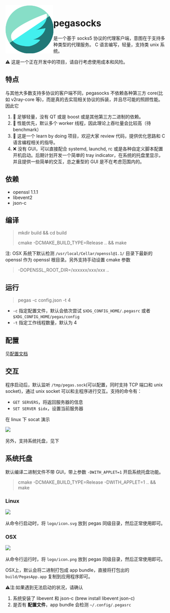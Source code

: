 <img src="./logo/icon.svg" width="150" align="left" />

# pegasocks 

是一个基于 socks5 协议的代理客户端，意图在于支持多种类型的代理服务。
C 语言编写，轻量，支持类 unix 系统。

⚠️ 这是一个正在开发中的项目，请自行考虑使用成本和风险。


## 特点

与其他大多数支持多协议的客户端不同，pegasocks 不依赖各种第三方 core(比如 v2ray-core 等)，而是真的去实现相关协议的拆装，并且尽可能的照顾性能。因此它

1. 🍃 足够轻量，没有 QT 或是 boost 或是其他第三方二进制的依赖。
2. 🚀 性能优先，默认多个 worker 线程，因此理论上吞吐量会比较高（待benchmark）
3. 🚥 这是一个 learn by doing 项目，欢迎大家 review 代码，提供优化思路和 C 语言编程相关的指导。
4. ❌ 没有 GUI，可以直接配合 systemd, launchd, rc 或是各种自定义脚本配置开机启动。后期计划开发一个简单的 tray indicator，在系统的托盘里显示，并且提供一些简单的交互，总之重型的 GUI 是不在考虑范围内的。

## 依赖

- openssl 1.1.1
- libevent2
- json-c

## 编译

> mkdir build && cd build
>
> cmake -DCMAKE_BUILD_TYPE=Release .. && make


注: OSX 系统下默认检测 `/usr/local/Cellar/openssl@1.1/` 目录下最新的 openssl 作为 openssl 根目录。另外支持手动设置 cmake 参数

> -DOPENSSL_ROOT_DIR=/xxxxxx/xxx/xxx ..

## 运行

> pegas -c config.json -t 4

- `-c` 指定配置文件，默认会依次尝试 `$XDG_CONFIG_HOME/.pegasrc` 或者 `$XDG_CONFIG_HOME/pegas/config` 
- `-t` 指定工作线程数量，默认为 4

## 配置

见[配置文档](https://github.com/chux0519/pegasocks/wiki/%E9%85%8D%E7%BD%AE%E8%AF%B4%E6%98%8E)


## 交互

程序启动后，默认监听 `/tmp/pegas.sock`(可以配置，同时支持 TCP 端口和 unix socket)，通过 unix socket 可以和主程序进行交互。支持的命令有：

- `GET SERVERS`，将返回服务器的信息
- `SET SERVER $idx`，设置当前服务器

在 linux 下 socat 演示

<img src="https://i.imgur.com/dlFuKtg.png" width="512" />

另外，支持系统托盘，见下

## 系统托盘

默认编译二进制文件不带 GUI，带上参数 `-DWITH_APPLET=1` 开启系统托盘功能。

> cmake -DCMAKE_BUILD_TYPE=Release -DWITH_APPLET=1 .. && make

### Linux 

<img src="https://i.imgur.com/Ny0WMJA.png" width="512" />

从命令行启动时，将 `logo/icon.svg` 放到 pegas 同级目录，然后正常使用即可。


### OSX

<img src="https://i.imgur.com/jOA04aU.png" width="512" />

从命令行运行时，将 `logo/icon.png` 放到 pegas 同级目录，然后正常使用即可。

OSX上，默认会将二进制打包成 app bundle，直接将打包出的 `build/PegasApp.app` 复制到应用程序即可。

⚠️注:如果遇到无法启动的状况，请确认

1. 系统安装了 libevent 和 json-c (brew install libevent json-c)
2. 是否有 **配置文件**，app bundle 会检测 `~/.config/.pegasrc`
